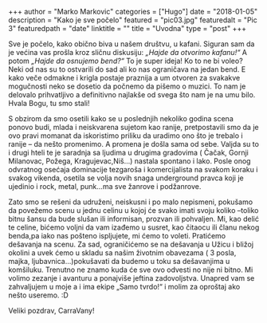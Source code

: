 +++
author = "Marko Markovic"
categories = ["Hugo"]
date = "2018-01-05"
description = "Kako je sve počelo"
featured = "pic03.jpg"
featuredalt = "Pic 3"
featuredpath = "date"
linktitle = ""
title = "Uvodna"
type = "post"
+++

Sve je počelo, kako obično biva u našem društvu, u kafani. Siguran sam da je većina vas prošla kroz sličnu diskusiju: _„Hajde da otvorimo kafanu!“_ A potom _„Hajde da osnujemo bend?“_ To je super ideja! Ko to ne bi voleo? Neki od nas su to ostvarili do sad ali ko nas ograničava na jedan bend. E kako veče odmakne i krigla postaje praznija a um otvoren za svakakve mogučnosti neko se dosetio da počnemo da pišemo o muzici. To nam je delovalo prihvatljivo a definitivno najlakše od svega što nam je na umu bilo. Hvala Bogu, tu smo stali!

S obzirom da smo osetili kako se u poslednjih nekoliko godina scena ponovo budi, mlada i neiskvarena sujetom kao ranije, pretpostavili smo da je ovo pravi momanat da iskoristimo priliku da uradimo ono što je trebalo i ranije – da nešto promenimo. A promena je došla sama od sebe. Valjda su to i drugi hteli te je saradnja sa ljudima u drugima gradovima ( Čačak, Gornji Milanovac, Požega, Kragujevac,Niš...) nastala spontano i lako. Posle onog odvratnog osećaja dominacije tezgaroša i komercijalista na svakom koraku i svakog vikenda, osetila se volja novih snaga underground pravca koji je ujedinio i rock, metal, punk...ma sve žanrove i podžanrove.

Zato smo se rešeni da udruženi, neiskusni i po malo nepismeni, pokušamo da povežemo scenu u jednu celinu u kojoj će svako imati svoju koliko –toliko bitnu šansu da bude slušan ili informisan, prozvan ili pohvaljen. Mi, kao delić te celine, bićemo voljni da vam izađemo u susret, kao čitaocu ili članu nekog benda,pa iako nas pošteno ispljujete, mi ćemo to voleti. Pratićemo dešavanja na scenu. Za sad, ograničićemo se na dešavanja u Užicu i bližoj okolini a uvek ćemo u skladu sa našim životnim obavezama ( 3 posla, majka, ljubavnica...)pokušavati da budemo u toku sa dešavanjima u komšiluku.
Trenutno ne znamo kuda će sve ovo odvesti no nije ni bitno. Mi volimo zezanje i avanturu a ponajviše jeftina zadovoljstva. Unapred vam se zahvaljujem u moje a i ima ekipe „Samo tvrdo!“ i molim za oproštaj ako nešto useremo. :D

Veliki pozdrav, CarraVany!
